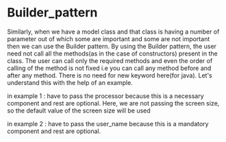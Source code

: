 # Builder_pattern
Similarly, when we have a model class and that class is having a number of parameter out of which some are important and some are not important then
we can use the Builder pattern. By using the Builder pattern, the user need not call all the methods(as in the case of constructors) present in the class.
The user can call only the required methods and even the order of calling of the method is
not fixed i.e you can call any method before and after any method. There is no need for new keyword here(for java). Let's understand this with the help of an example.

in example 1 : have to pass the processor because this is a necessary component and rest are optional. Here, we are not passing the screen size, so the default value of the screen size will be used

in example 2 : have to pass the user_name because this is a mandatory component and rest are optional.
